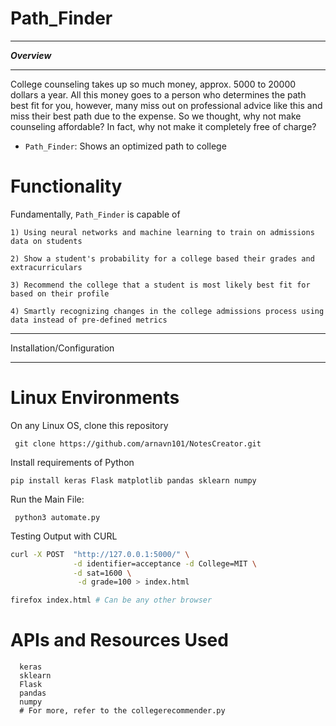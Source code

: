 # Path_Finder

********
***Overview***
********

College counseling takes up so much money, approx. 5000 to 20000 dollars a year. All this money goes to a person who determines the path best fit for you, however, many miss out on professional advice like this and miss their best path due to the expense. So we thought, why not make counseling affordable? In fact, why not make it completely free of charge?


- ``Path_Finder``: Shows an optimized path to college
 

Functionality
=====

Fundamentally, ``Path_Finder`` is capable of 
    
    1) Using neural networks and machine learning to train on admissions data on students
  
    2) Show a student's probability for a college based their grades and extracurriculars
    
    3) Recommend the college that a student is most likely best fit for based on their profile
    
    4) Smartly recognizing changes in the college admissions process using data instead of pre-defined metrics


************
Installation/Configuration
************

Linux Environments
==========================

On any Linux OS, clone this repository 

     git clone https://github.com/arnavn101/NotesCreator.git
      

Install requirements of Python
    
    pip install keras Flask matplotlib pandas sklearn numpy
         

Run the Main File: 
     
     python3 automate.py

Testing Output with CURL
```bash 
curl -X POST  "http://127.0.0.1:5000/" \
              -d identifier=acceptance -d College=MIT \
              -d sat=1600 \
               -d grade=100 > index.html

firefox index.html # Can be any other browser
```


APIs and Resources Used
===============
      keras
      sklearn
      Flask
      pandas
      numpy
      # For more, refer to the collegerecommender.py


